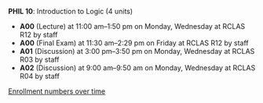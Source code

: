 **PHIL 10**: Introduction to Logic (4 units)

- **A00** (Lecture) at 11:00 am–1:50 pm on Monday, Wednesday at RCLAS R12 by staff
- **A00** (Final Exam) at 11:30 am–2:29 pm on Friday at RCLAS R12 by staff
- **A01** (Discussion) at 3:00 pm–3:50 pm on Monday, Wednesday at RCLAS R03 by staff
- **A02** (Discussion) at 9:00 am–9:50 am on Monday, Wednesday at RCLAS R04 by staff

[Enrollment numbers over time](./PHIL10.tsv)
